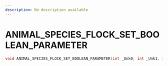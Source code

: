 ```yaml
---
description: No description available 
---
```


# ANIMAL_SPECIES_FLOCK_SET_BOOLEAN_PARAMETER

```cpp
void ANIMAL_SPECIES_FLOCK_SET_BOOLEAN_PARAMETER(int _Unk0, int _Unk1, int _Unk2, int _Unk3, int _Unk4);
```
